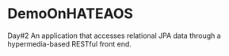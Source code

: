 # DemoOnHATEAOS
Day#2 An application that accesses relational JPA data through a hypermedia-based RESTful front end.
